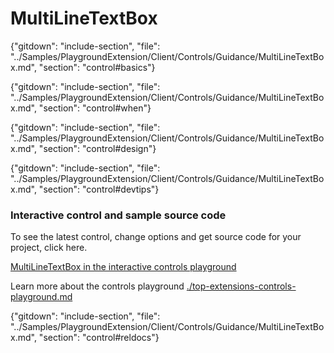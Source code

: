 ﻿# MultiLineTextBox

{"gitdown": "include-section", "file": "../Samples/PlaygroundExtension/Client/Controls/Guidance/MultiLineTextBox.md", "section": "control#basics"}

<!-- TODO get an IMAGE to embed here -->

<!-- TODO get an SAMPLE CODE to embed here -->

{"gitdown": "include-section", "file": "../Samples/PlaygroundExtension/Client/Controls/Guidance/MultiLineTextBox.md", "section": "control#when"}

{"gitdown": "include-section", "file": "../Samples/PlaygroundExtension/Client/Controls/Guidance/MultiLineTextBox.md", "section": "control#design"}

{"gitdown": "include-section", "file": "../Samples/PlaygroundExtension/Client/Controls/Guidance/MultiLineTextBox.md", "section": "control#devtips"}

### Interactive control and sample source code
To see the latest control, change options and get source code for your project, click here.

<a href="https://ms.portal.azure.com/?Microsoft_Azure_Playground=true#blade/Microsoft_Azure_Playground/ControlsIndexBlade/MultiLineTextBoxPlayground" target="_blank">MultiLineTextBox in the interactive controls playground</a>

Learn more about the controls playground [./top-extensions-controls-playground.md](./top-extensions-controls-playground.md)


{"gitdown": "include-section", "file": "../Samples/PlaygroundExtension/Client/Controls/Guidance/MultiLineTextBox.md", "section": "control#reldocs"}
